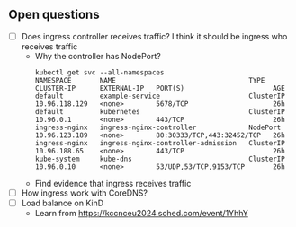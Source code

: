 ## Open questions
- [ ] Does ingress controller receives traffic? I think it should be ingress who receives traffic
    - Why the controller has NodePort?
        ```
        kubectl get svc --all-namespaces
        NAMESPACE       NAME                                 TYPE        CLUSTER-IP      EXTERNAL-IP   PORT(S)                      AGE
        default         example-service                      ClusterIP   10.96.118.129   <none>        5678/TCP                     26h
        default         kubernetes                           ClusterIP   10.96.0.1       <none>        443/TCP                      26h
        ingress-nginx   ingress-nginx-controller             NodePort    10.96.123.189   <none>        80:30333/TCP,443:32452/TCP   26h
        ingress-nginx   ingress-nginx-controller-admission   ClusterIP   10.96.188.65    <none>        443/TCP                      26h
        kube-system     kube-dns                             ClusterIP   10.96.0.10      <none>        53/UDP,53/TCP,9153/TCP       26h
        ```
    - Find evidence that ingress receives traffic
- [ ] How ingress work with CoreDNS?
- [ ] Load balance on KinD
    - Learn from https://kccnceu2024.sched.com/event/1YhhY
